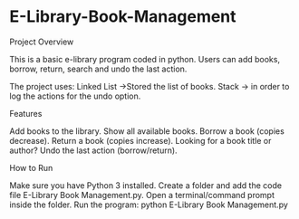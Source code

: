 # E-Library-Book-Management
Project Overview

This is a basic e-library program coded in python. Users can add books, borrow, return, search and undo the last action.

The project uses: Linked List →Stored the list of books. Stack → in order to log the actions for the undo option.

Features

Add books to the library. Show all available books. Borrow a book (copies decrease). Return a book (copies increase). Looking for a book title or author? Undo the last action (borrow/return).

How to Run

Make sure you have Python 3 installed. Create a folder and add the code file E-Library Book Management.py. Open a terminal/command prompt inside the folder. Run the program: python E-Library Book Management.py
